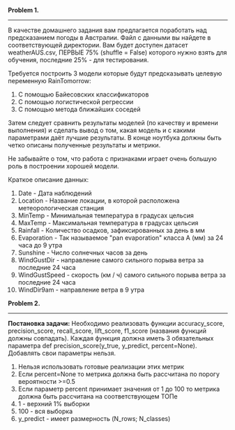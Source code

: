 **Problem 1.**
***
В качестве домашнего задания вам предлагается поработать над предсказанием погоды в Австралии. Файл с данными вы найдете в соответствующей директории. Вам будет доступен датасет weatherAUS.csv, ПЕРВЫЕ 75% (shuffle = False) которого нужно взять для обучения, последние 25% - для тестирования.

Требуется построить 3 модели которые будут предсказывать целевую переменную RainTomorrow:

1. С помощью Байесовских классификаторов
2. С помощью логистической регрессии
3. С помощью метода ближайших соседей

Затем следует сравнить результаты моделей (по качеству и времени выполнения) и сделать вывод о том, какая модель и с какими параметрами даёт лучшие результаты. В конце ноутбука должны быть четко описаны полученные результаты и метрики.

Не забывайте о том, что работа с признаками играет очень большую роль в построении хорошей модели.

Краткое описание данных:

1. Date - Дата наблюдений
2. Location - Название локации, в которой расположена метеорологическая станция
3. MinTemp - Минимальная температура в градусах цельсия
4. MaxTemp - Максимальная температура в градусах цельсия
5. Rainfall - Количество осадков, зафиксированных за день в мм
6. Evaporation - Так называемое "pan evaporation" класса А (мм) за 24 часа до 9 утра
7. Sunshine - Число солнечных часов за день
8. WindGustDir - направление самого сильного порыва ветра за последние 24 часа
9. WindGustSpeed - скорость (км / ч) самого сильного порыва ветра за последние 24 часа
10. WindDir9am - направление ветра в 9 утра

**Problem 2.**
***
**Постановка задачи:**
Необходимо реализовать функции accuracy_score, precision_score, recall_score, lift_score, f1_score (названия функций должны совпадать). Каждая функция должна иметь 3 обязательных параметра def precision_score(y_true, y_predict, percent=None). Добавлять свои параметры нельзя.

1. Нельзя использовать готовые реализации этих метрик
2. Если percent=None то метрика должна быть рассчитана по порогу вероятности >=0.5
3. Если параметр percent принимает значения от 1 до 100 то метрика должна быть рассчитана на соответствующем ТОПе
4. 1 - верхний 1% выборки
5. 100 - вся выборка
6. y_predict - имеет размерность (N_rows; N_classes)

